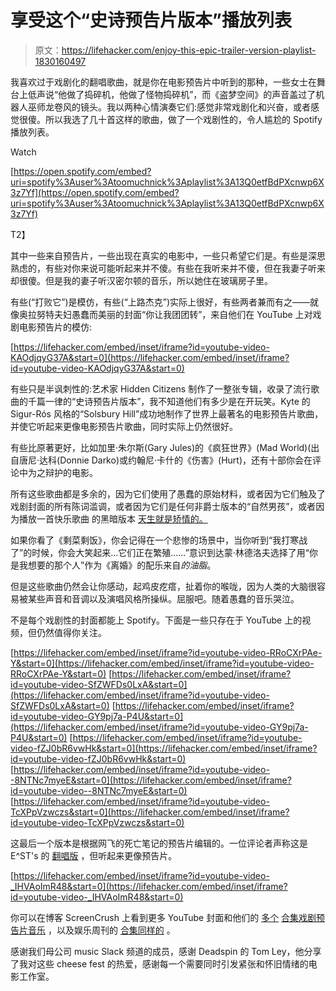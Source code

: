 # 享受这个“史诗预告片版本”播放列表

> 原文：<https://lifehacker.com/enjoy-this-epic-trailer-version-playlist-1830160497>

我喜欢过于戏剧化的翻唱歌曲，就是你在电影预告片中听到的那种，一些女士在舞台上低声说“他做了捣碎机，他做了怪物捣碎机”，而《盗梦空间》的声音盖过了机器人巫师龙卷风的镜头。我以两种心情演奏它们:感觉非常戏剧化和兴奋，或者感觉很傻。所以我选了几十首这样的歌曲，做了一个戏剧性的，令人尴尬的 Spotify 播放列表。

Watch

[https://open.spotify.com/embed?uri=spotify%3Auser%3Atoomuchnick%3Aplaylist%3A13Q0etfBdPXcnwp6X3z7Yf](https://open.spotify.com/embed?uri=spotify%3Auser%3Atoomuchnick%3Aplaylist%3A13Q0etfBdPXcnwp6X3z7Yf)

T2】

其中一些来自预告片，一些出现在真实的电影中，一些只希望它们是。有些是深思熟虑的，有些对你来说可能听起来并不傻。有些在我听来并不傻，但在我妻子听来却很傻。但是我的妻子听汉密尔顿的音乐，所以她住在玻璃房子里。

有些(“打败它”)是模仿，有些(“上路杰克”)实际上很好，有些两者兼而有之——就像奥拉努特夫妇愚蠢而美丽的封面“你让我团团转”，来自他们在 YouTube 上对戏剧电影预告片的模仿:

 [https://lifehacker.com/embed/inset/iframe?id=youtube-video-KAOdjqyG37A&start=0](https://lifehacker.com/embed/inset/iframe?id=youtube-video-KAOdjqyG37A&start=0) 

有些只是半讽刺性的:艺术家 Hidden Citizens 制作了一整张专辑，收录了流行歌曲的千篇一律的“史诗预告片版本”，我不知道他们有多少是在开玩笑。Kyte 的 Sigur-Rós 风格的“Solsbury Hill”成功地制作了世界上最著名的电影预告片歌曲，并使它听起来更像电影预告片歌曲，同时实际上仍然很好。

有些比原著更好，比如加里·朱尔斯(Gary Jules)的《疯狂世界》(Mad World)(出自唐尼·达科(Donnie Darko)或约翰尼·卡什的《伤害》(Hurt)，还有十部你会在评论中为之辩护的电影。

所有这些歌曲都是多余的，因为它们使用了愚蠢的原始材料，或者因为它们触及了戏剧封面的所有陈词滥调，或者因为它们是任何非爵士版本的“自然男孩”，或者因为播放一首快乐歌曲 的黑暗版本 [天生就是矫情的。](https://tvtropes.org/pmwiki/pmwiki.php/Main/TheCoverChangesTheMeaning)

如果你看了《剩菜剩饭》，你会记得在一个悲惨的场景中，当你听到“我打寒战了”的时候，你会大笑起来...它们正在繁殖……”意识到达蒙·林德洛夫选择了用“你是我想要的那个人”作为《离婚》的配乐来自*的油脂*。

但是这些歌曲仍然会让你感动，起鸡皮疙瘩，扯着你的喉咙，因为人类的大脑很容易被某些声音和音调以及演唱风格所操纵。屈服吧。随着愚蠢的音乐哭泣。

不是每个戏剧性的封面都能上 Spotify。下面是一些只存在于 YouTube 上的视频，但仍然值得你关注。

 [https://lifehacker.com/embed/inset/iframe?id=youtube-video-RRoCXrPAe-Y&start=0](https://lifehacker.com/embed/inset/iframe?id=youtube-video-RRoCXrPAe-Y&start=0)  [https://lifehacker.com/embed/inset/iframe?id=youtube-video-SfZWFDs0LxA&start=0](https://lifehacker.com/embed/inset/iframe?id=youtube-video-SfZWFDs0LxA&start=0)  [https://lifehacker.com/embed/inset/iframe?id=youtube-video-GY9pj7a-P4U&start=0](https://lifehacker.com/embed/inset/iframe?id=youtube-video-GY9pj7a-P4U&start=0)  [https://lifehacker.com/embed/inset/iframe?id=youtube-video-fZJ0bR6vwHk&start=0](https://lifehacker.com/embed/inset/iframe?id=youtube-video-fZJ0bR6vwHk&start=0)  [https://lifehacker.com/embed/inset/iframe?id=youtube-video--8NTNc7myeE&start=0](https://lifehacker.com/embed/inset/iframe?id=youtube-video--8NTNc7myeE&start=0)  [https://lifehacker.com/embed/inset/iframe?id=youtube-video-TcXPpVzwczs&start=0](https://lifehacker.com/embed/inset/iframe?id=youtube-video-TcXPpVzwczs&start=0) 

这最后一个版本是根据网飞的死亡笔记的预告片编辑的。一位评论者声称这是 E^ST's 的 [翻唱版](https://www.youtube.com/watch?v=s64RnXSwn-A) ，但听起来更像预告片。

 [https://lifehacker.com/embed/inset/iframe?id=youtube-video-_IHVAoImR48&start=0](https://lifehacker.com/embed/inset/iframe?id=youtube-video-_IHVAoImR48&start=0) 

你可以在博客 ScreenCrush 上看到更多 YouTube 封面和他们的 [多个](http://screencrush.com/trailers-with-sad-cover-songs-third-list/) [合集](http://screencrush.com/movie-trailers-sad-covers/)[戏剧预告片音乐](http://screencrush.com/movie-trailers-sad-covers-2/) ，以及娱乐周刊的 [合集同样的](https://ew.com/movies/2018/01/27/movie-trailers-cover-songs-ranked/) 。

感谢我们母公司 music Slack 频道的成员，感谢 Deadspin 的 Tom Ley，他分享了我对这些 cheese fest 的热爱，感谢每一个需要同时引发紧张和怀旧情绪的电影工作室。